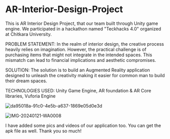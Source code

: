 # AR-Interior-Design-Project
This is AR Interior Design Project, that our team built through Unity game engine. We participated in a hackathon named "Teckhacks 4.0" organized at Chitkara University.

PROBLEM STATEMENT:
In the realm of interior design, the creative process heavily relies on imagination. However, the practical challenge is of purchasing items that might not integrate in the intended spaces. This mismatch can lead to financial implications and aesthetic compromises. 


SOLUTION:
The solution is to build an Augmented Reality application designed to unleash the creativity making it easier for common man to build their dream spaces.

TECHNOLOGIES USED:
Unity Game Engine, AR foundation & AR Core libraries, Vuforia Engine

![da95018a-91c0-4e5b-a637-1869e05d0e3d](https://github.com/AashiGarg7/AR-Interior-Design-Project/assets/100459397/886c77ff-7c2c-437b-8cc6-fa4d29e6385d)

![IMG-20240121-WA0008](https://github.com/AashiGarg7/AR-Interior-Design-Project/assets/100459397/33a5d189-5f2d-4d1b-a6de-ba0bdda231ee)


I have added some pics and videos of our application too.
You can get the apk file as well.
Thank you so much!
